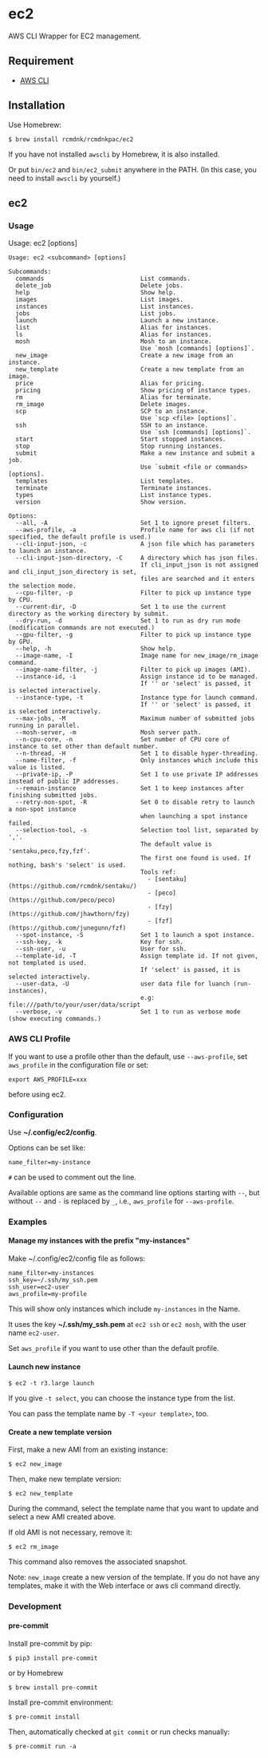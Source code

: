 # ec2

AWS CLI Wrapper for EC2 management.

## Requirement

- [AWS CLI](https://aws.amazon.com/cli/)

## Installation

Use Homebrew:

```
$ brew install rcmdnk/rcmdnkpac/ec2
```

If you have not installed `awscli` by Homebrew, it is also installed.

Or put `bin/ec2` and `bin/ec2_submit` anywhere in the PATH.
(In this case, you need to install `awscli` by yourself.)

## ec2

### Usage

Usage: ec2 <subcommand> \[options\]

```
Usage: ec2 <subcommand> [options]

Subcommands:
  commands                           List commands.
  delete_job                         Delete jobs.
  help                               Show help.
  images                             List images.
  instances                          List instances.
  jobs                               List jobs.
  launch                             Launch a new instance.
  list                               Alias for instances.
  ls                                 Alias for instances.
  mosh                               Mosh to an instance.
                                     Use `mosh [commands] [options]`.
  new_image                          Create a new image from an instance.
  new_template                       Create a new template from an image.
  price                              Alias for pricing.
  pricing                            Show pricing of instance types.
  rm                                 Alias for terminate.
  rm_image                           Delete images.
  scp                                SCP to an instance.
                                     Use `scp <file> [options]`.
  ssh                                SSH to an instance.
                                     Use `ssh [commands] [options]`.
  start                              Start stopped instances.
  stop                               Stop running instances.
  submit                             Make a new instance and submit a job.
                                     Use `submit <file or commands> [options].
  templates                          List templates.
  terminate                          Terminate instances.
  types                              List instance types.
  version                            Show version.

Options:
  --all, -A                          Set 1 to ignore preset filters.
  --aws-profile, -a                  Profile name for aws cli (if not specified, the default profile is used.)
  --cli-input-json, -c               A json file which has parameters to launch an instance.
  --cli-input-json-directory, -C     A directory which has json files.
                                     If cli_input_json is not assigned and cli_input_json_directory is set,
                                     files are searched and it enters the selection mode.
  --cpu-filter, -p                   Filter to pick up instance type by CPU.
  --current-dir, -D                  Set 1 to use the current directory as the working directory by submit.
  --dry-run, -d                      Set 1 to run as dry run mode (modification commands are not executed.)
  --gpu-filter, -g                   Filter to pick up instance type by GPU.
  --help, -h                         Show help.
  --image-name, -I                   Image name for new_image/rm_image command.
  --image-name-filter, -j            Filter to pick up images (AMI).
  --instance-id, -i                  Assign instance id to be managed.
                                     If '' or 'select' is passed, it is selected interactively.
  --instance-type, -t                Instance type for launch command.
                                     If '' or 'select' is passed, it is selected interactively.
  --max-jobs, -M                     Maximum number of submitted jobs running in parallel.
  --mosh-server, -m                  Mosh server path.
  --n-cpu-core, -n                   Set number of CPU core of instance to set other than default number.
  --n-thread, -H                     Set 1 to disable hyper-threading.
  --name-filter, -f                  Only instances which include this value is listed.
  --private-ip, -P                   Set 1 to use private IP addresses instead of public IP addresses.
  --remain-instance                  Set 1 to keep instances after finishing submitted jobs.
  --retry-non-spot, -R               Set 0 to disable retry to launch a non-spot instance
                                     when launching a spot instance failed.
  --selection-tool, -s               Selection tool list, separated by ','.
                                     The default value is 'sentaku,peco,fzy,fzf'.
                                     The first one found is used. If nothing, bash's 'select' is used.
                                     Tools ref:
                                       - [sentaku](https://github.com/rcmdnk/sentaku/)
                                       - [peco](https://github.com/peco/peco)
                                       - [fzy](https://github.com/jhawthorn/fzy)
                                       - [fzf](https://github.com/junegunn/fzf)
  --spot-instance, -S                Set 1 to launch a spot instance.
  --ssh-key, -k                      Key for ssh.
  --ssh-user, -u                     User for ssh.
  --template-id, -T                  Assign template id. If not given, not templated is used.
                                     If 'select' is passed, it is selected interactively.
  --user-data, -U                    user data file for luanch (run-instances),
                                     e.g: file:///path/to/your/user/data/script
  --verbose, -v                      Set 1 to run as verbose mode (show executing commands.)
```

### AWS CLI Profile

If you want to use a profile other than the default,
use `--aws-profile`, set `aws_profile` in the configuration file or
set:

```
export AWS_PROFILE=xxx
```

before using ec2.

### Configuration

Use **~/.config/ec2/config**.

Options can be set like:

```
name_filter=my-instance
```

`#` can be used to comment out the line.

Available options are same as the command line options starting with `--`, but without `--` and `-` is replaced by `_`,
i.e., `aws_profile` for `--aws-profile`.

### Examples

#### Manage my instances with the prefix "my-instances"

Make ~/.config/ec2/config file as follows:

```
name_filter=my-instances
ssh_key=~/.ssh/my_ssh.pem
ssh_user=ec2-user
aws_profile=my-profile
```

This will show only instances which include `my-instances` in the Name.

It uses the key **~/.ssh/my_ssh.pem** at `ec2 ssh` or `ec2 mosh`, with the user name `ec2-user`.

Set `aws_profile` if you want to use other than the default profile.

#### Launch new instance

```
$ ec2 -t r3.large launch
```

If you give `-t select`, you can choose the instance type from the list.

You can pass the template name by `-T <your template>`, too.

#### Create a new template version

First, make a new AMI from an existing instance:

```
$ ec2 new_image
```

Then, make new template version:

```
$ ec2 new_template
```

During the command, select the template name that you want to update
and select a new AMI created above.

If old AMI is not necessary, remove it:

```
$ ec2 rm_image
```

This command also removes the associated snapshot.

Note: `new_image` create a new version of the template. If you do not have any templates,
make it with the Web interface or aws cli command directly.

### Development

#### pre-commit

Install pre-commit by pip:

```
$ pip3 install pre-commit
```

or by Homebrew

```
$ brew install pre-commit
```

Install pre-commit environment:

```
$ pre-commit install
```

Then, automatically checked at `git commit` or run checks manually:

```
$ pre-commit run -a
```
